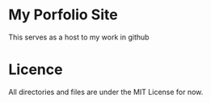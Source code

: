 My Porfolio Site
================

This serves as a host to my work in github


Licence
=======

All directories and files are under the MIT License for now.

